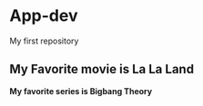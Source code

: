 # App-dev
My first repository
## My Favorite movie is La La Land
**My favorite series is Bigbang Theory**
